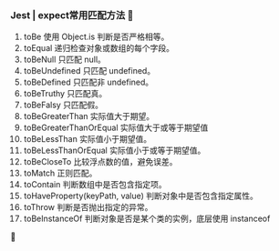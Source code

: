 ### Jest | expect常用匹配方法 🚀

1. toBe 使用 Object.is 判断是否严格相等。
2. toEqual 递归检查对象或数组的每个字段。
3. toBeNull 只匹配 null。
4. toBeUndefined 只匹配 undefined。
5. toBeDefined 只匹配非 undefined。
6. toBeTruthy 只匹配真。
7. toBeFalsy 只匹配假。
8. toBeGreaterThan 实际值大于期望。
9. toBeGreaterThanOrEqual 实际值大于或等于期望值
10. toBeLessThan 实际值小于期望值。
11. toBeLessThanOrEqual 实际值小于或等于期望值。
12. toBeCloseTo 比较浮点数的值，避免误差。
13. toMatch 正则匹配。
14. toContain 判断数组中是否包含指定项。
15. toHaveProperty(keyPath, value) 判断对象中是否包含指定属性。
16. toThrow 判断是否抛出指定的异常。
17. toBeInstanceOf 判断对象是否是某个类的实例，底层使用 instanceof

👋
